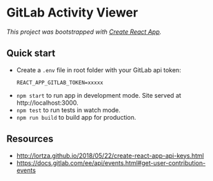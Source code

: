 # GitLab Activity Viewer

_This project was bootstrapped with [Create React App](https://github.com/facebook/create-react-app)._

## Quick start

- Create a `.env` file in root folder with your GitLab api token:
    ```
    REACT_APP_GITLAB_TOKEN=xxxxx
    ```
- `npm start` to run app in development mode. Site served at http://localhost:3000.
- `npm test` to run tests in watch mode.
- `npm run build` to build app for production.


## Resources

- http://lortza.github.io/2018/05/22/create-react-app-api-keys.html
- https://docs.gitlab.com/ee/api/events.html#get-user-contribution-events

